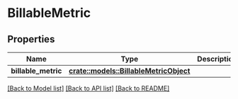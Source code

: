 # BillableMetric

## Properties

Name | Type | Description | Notes
------------ | ------------- | ------------- | -------------
**billable_metric** | [**crate::models::BillableMetricObject**](BillableMetricObject.md) |  | 

[[Back to Model list]](../README.md#documentation-for-models) [[Back to API list]](../README.md#documentation-for-api-endpoints) [[Back to README]](../README.md)


